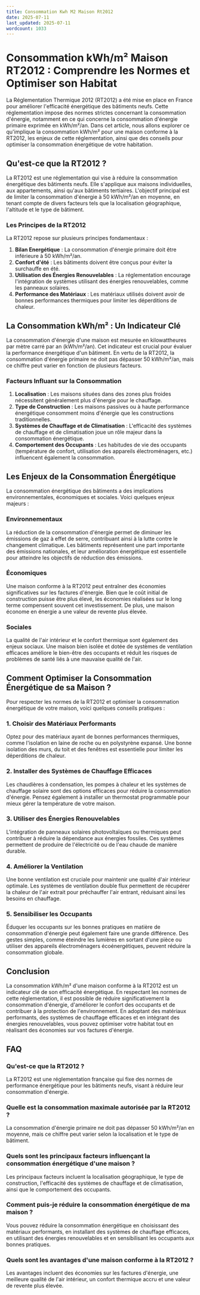 ```yaml
---
title: Consommation Kwh M2 Maison Rt2012
date: 2025-07-11
last_updated: 2025-07-11
wordcount: 1033
---
```


# Consommation kWh/m² Maison RT2012 : Comprendre les Normes et Optimiser son Habitat

La Réglementation Thermique 2012 (RT2012) a été mise en place en France pour améliorer l'efficacité énergétique des bâtiments neufs. Cette réglementation impose des normes strictes concernant la consommation d'énergie, notamment en ce qui concerne la consommation d'énergie primaire exprimée en kWh/m²/an. Dans cet article, nous allons explorer ce qu'implique la consommation kWh/m² pour une maison conforme à la RT2012, les enjeux de cette réglementation, ainsi que des conseils pour optimiser la consommation énergétique de votre habitation.

## Qu'est-ce que la RT2012 ?

La RT2012 est une réglementation qui vise à réduire la consommation énergétique des bâtiments neufs. Elle s'applique aux maisons individuelles, aux appartements, ainsi qu'aux bâtiments tertiaires. L'objectif principal est de limiter la consommation d'énergie à 50 kWh/m²/an en moyenne, en tenant compte de divers facteurs tels que la localisation géographique, l'altitude et le type de bâtiment.

### Les Principes de la RT2012

La RT2012 repose sur plusieurs principes fondamentaux :

1. **Bilan Energétique** : La consommation d'énergie primaire doit être inférieure à 50 kWh/m²/an.
2. **Confort d'été** : Les bâtiments doivent être conçus pour éviter la surchauffe en été.
3. **Utilisation des Énergies Renouvelables** : La réglementation encourage l'intégration de systèmes utilisant des énergies renouvelables, comme les panneaux solaires.
4. **Performance des Matériaux** : Les matériaux utilisés doivent avoir de bonnes performances thermiques pour limiter les déperditions de chaleur.

## La Consommation kWh/m² : Un Indicateur Clé

La consommation d'énergie d'une maison est mesurée en kilowattheures par mètre carré par an (kWh/m²/an). Cet indicateur est crucial pour évaluer la performance énergétique d'un bâtiment. En vertu de la RT2012, la consommation d'énergie primaire ne doit pas dépasser 50 kWh/m²/an, mais ce chiffre peut varier en fonction de plusieurs facteurs.

### Facteurs Influant sur la Consommation

1. **Localisation** : Les maisons situées dans des zones plus froides nécessitent généralement plus d'énergie pour le chauffage.
2. **Type de Construction** : Les maisons passives ou à haute performance énergétique consomment moins d'énergie que les constructions traditionnelles.
3. **Systèmes de Chauffage et de Climatisation** : L'efficacité des systèmes de chauffage et de climatisation joue un rôle majeur dans la consommation énergétique.
4. **Comportement des Occupants** : Les habitudes de vie des occupants (température de confort, utilisation des appareils électroménagers, etc.) influencent également la consommation.

## Les Enjeux de la Consommation Énergétique

La consommation énergétique des bâtiments a des implications environnementales, économiques et sociales. Voici quelques enjeux majeurs :

### Environnementaux

La réduction de la consommation d'énergie permet de diminuer les émissions de gaz à effet de serre, contribuant ainsi à la lutte contre le changement climatique. Les bâtiments représentent une part importante des émissions nationales, et leur amélioration énergétique est essentielle pour atteindre les objectifs de réduction des émissions.

### Économiques

Une maison conforme à la RT2012 peut entraîner des économies significatives sur les factures d'énergie. Bien que le coût initial de construction puisse être plus élevé, les économies réalisées sur le long terme compensent souvent cet investissement. De plus, une maison économe en énergie a une valeur de revente plus élevée.

### Sociales

La qualité de l'air intérieur et le confort thermique sont également des enjeux sociaux. Une maison bien isolée et dotée de systèmes de ventilation efficaces améliore le bien-être des occupants et réduit les risques de problèmes de santé liés à une mauvaise qualité de l'air.

## Comment Optimiser la Consommation Énergétique de sa Maison ?

Pour respecter les normes de la RT2012 et optimiser la consommation énergétique de votre maison, voici quelques conseils pratiques :

### 1. Choisir des Matériaux Performants

Optez pour des matériaux ayant de bonnes performances thermiques, comme l'isolation en laine de roche ou en polystyrène expansé. Une bonne isolation des murs, du toit et des fenêtres est essentielle pour limiter les déperditions de chaleur.

### 2. Installer des Systèmes de Chauffage Efficaces

Les chaudières à condensation, les pompes à chaleur et les systèmes de chauffage solaire sont des options efficaces pour réduire la consommation d'énergie. Pensez également à installer un thermostat programmable pour mieux gérer la température de votre maison.

### 3. Utiliser des Énergies Renouvelables

L'intégration de panneaux solaires photovoltaïques ou thermiques peut contribuer à réduire la dépendance aux énergies fossiles. Ces systèmes permettent de produire de l'électricité ou de l'eau chaude de manière durable.

### 4. Améliorer la Ventilation

Une bonne ventilation est cruciale pour maintenir une qualité d'air intérieur optimale. Les systèmes de ventilation double flux permettent de récupérer la chaleur de l'air extrait pour préchauffer l'air entrant, réduisant ainsi les besoins en chauffage.

### 5. Sensibiliser les Occupants

Éduquer les occupants sur les bonnes pratiques en matière de consommation d'énergie peut également faire une grande différence. Des gestes simples, comme éteindre les lumières en sortant d'une pièce ou utiliser des appareils électroménagers écoénergétiques, peuvent réduire la consommation globale.

## Conclusion

La consommation kWh/m² d'une maison conforme à la RT2012 est un indicateur clé de son efficacité énergétique. En respectant les normes de cette réglementation, il est possible de réduire significativement la consommation d'énergie, d'améliorer le confort des occupants et de contribuer à la protection de l'environnement. En adoptant des matériaux performants, des systèmes de chauffage efficaces et en intégrant des énergies renouvelables, vous pouvez optimiser votre habitat tout en réalisant des économies sur vos factures d'énergie.

## FAQ

### Qu'est-ce que la RT2012 ?

La RT2012 est une réglementation française qui fixe des normes de performance énergétique pour les bâtiments neufs, visant à réduire leur consommation d'énergie.

### Quelle est la consommation maximale autorisée par la RT2012 ?

La consommation d'énergie primaire ne doit pas dépasser 50 kWh/m²/an en moyenne, mais ce chiffre peut varier selon la localisation et le type de bâtiment.

### Quels sont les principaux facteurs influençant la consommation énergétique d'une maison ?

Les principaux facteurs incluent la localisation géographique, le type de construction, l'efficacité des systèmes de chauffage et de climatisation, ainsi que le comportement des occupants.

### Comment puis-je réduire la consommation énergétique de ma maison ?

Vous pouvez réduire la consommation énergétique en choisissant des matériaux performants, en installant des systèmes de chauffage efficaces, en utilisant des énergies renouvelables et en sensibilisant les occupants aux bonnes pratiques.

### Quels sont les avantages d'une maison conforme à la RT2012 ?

Les avantages incluent des économies sur les factures d'énergie, une meilleure qualité de l'air intérieur, un confort thermique accru et une valeur de revente plus élevée.